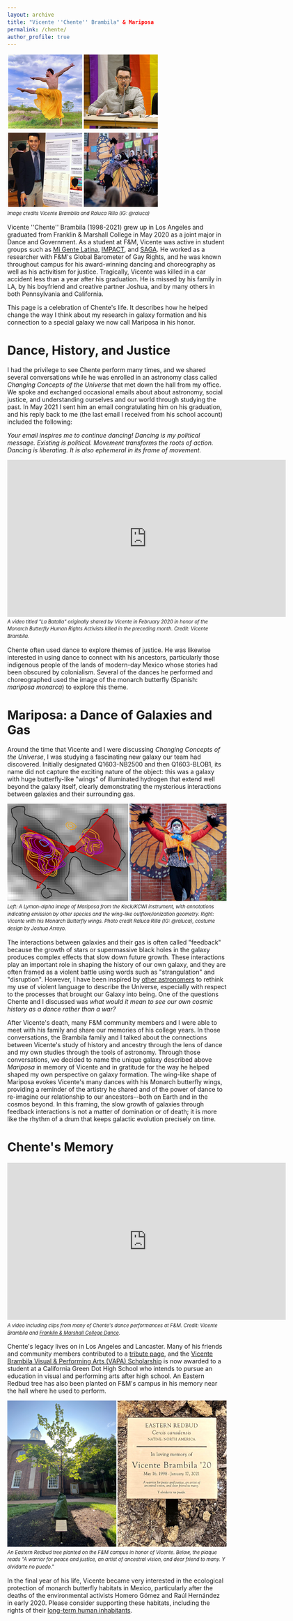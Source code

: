 ```yaml
---
layout: archive
title: "Vicente ''Chente'' Brambila" & Mariposa
permalink: /chente/
author_profile: true
---
```

<!--
<img src="../images/vicente-leaping-250.jpeg">
# Vicente ''Chente'' Brambila
-->

<div style="line-height: 1.5em; font-size: 0.8em; font-style: italic;">
<!--   <img style="border:2px solid white" src="../images/vicente-leaping-175sq.jpg" width=175 alt='Vicente leaps into the sky with outstretched limbs'><img style="border:2px solid white" src="../images/vicente-barometer-175sq.jpeg" width=175 alt='Vicente speaks at a panel about the Global Barometer of Gay Rights'><img style="border:2px solid white" src="../images/vicente-poster-175sq.jpeg" width=175 alt="Vicente presents a research poster while wearing a blazer and tie"><img style="border:2px solid white" src="../images/vicente-diadelosmuertos-175sq.jpeg" width=175 alt='Vicente wears skeleton makeup and extends his butterfly wings before a crowd.'><br> -->
<img src="../images/vicente-leaping-barometer.png" alt='Vicente leaps into the sky with outstretched limbs / Vicente speaks at a panel about the Global Barometer of Gay Rights'><img src="../images/vicente-poster-diadelosmuertos.png" alt='Vicente presents a research poster while wearing a blazer and tie / Vicente wears skeleton makeup and extends his butterfly wings before a crowd.'><br>
Image credits Vicente Brambila and Raluca Rilla (IG: @raluca)</div>


Vicente ''Chente'' Brambila (1998-2021) grew up in Los Angeles and graduated from Franklin & Marshall College in May 2020 as a joint 
major in Dance and Government. As a student at F&M, Vicente was active in student groups such 
as [Mi Gente Latina](https://www.fandm.edu/campus-life/clubs/mi-gente-latina), [IMPACT](https://www.fandm.edu/campus-life/clubs/i-m-p-a-c-t), and [SAGA](https://www.fandm.edu/campus-life/clubs/lgbta). He worked as a researcher with F&M's Global Barometer of 
Gay Rights, and he was known throughout campus for his award-winning dancing and choreography as
well as his activitism for justice. Tragically, Vicente was killed in a car accident less than a year after his graduation. He is missed by his family in
LA, by his boyfriend and creative partner Joshua, and by many others in both Pennsylvania and California.

This page is a celebration of Chente's life. It describes how he helped change the way I think about my research in galaxy formation and his connection to a special galaxy we now call Mariposa in his honor.

<!-- &nbsp; -->

# Dance, History, and Justice

I had the privilege to see Chente perform many times, and we shared several conversations while he was enrolled in an 
astronomy class called *Changing Concepts of the Universe* that met down the hall from my office. We spoke and exchanged 
occasional emails about about astronomy, social justice, and understanding ourselves and our world through studying the past. 
In May 2021 I sent him an email congratulating him on his graduation, and his reply back to me (the last email I received from his school account) included the following:

*Your email inspires me to continue dancing! Dancing is my political message. Existing is political. Movement transforms the roots of action. Dancing is liberating. It is also ephemeral in its frame of movement.*

<iframe title="vimeo-player" src="https://player.vimeo.com/video/647135818?h=42940e60d2" width="640" height="360" frameborder="0" allowfullscreen></iframe>
<!-- <sub><i>A video titled "La Batalla" originally shared by Vicente in February 2020 in honor of the Monarch Butterfly Human Rights Activists killed in the preceding month. Credit: Vicente Brambila.</i></sub> -->
<div style="line-height: 1.5em; font-size: 0.8em; font-style: italic;">A video titled "La Batalla" originally shared by Vicente in February 2020 in honor of the Monarch Butterfly Human Rights Activists killed in the preceding month. Credit: Vicente Brambila.</div>

Chente often used dance to explore themes of justice. He was likewise interested in 
using dance to connect with his ancestors, particularly those indigenous people of the lands of modern-day Mexico whose stories had been
obscured by colonialism. Several of the dances he performed and choreographed used the image of the monarch 
butterfly (Spanish: *mariposa monarca*) to explore this theme.



# Mariposa: a Dance of Galaxies and Gas

Around the time that Vicente and I were discussing *Changing Concepts of the Universe*, I was studying a fascinating new galaxy our 
team had discovered. 
Initially designated Q1603-NB2500 and then Q1603-BLOB1, its name did not capture the exciting nature of the object: this was a galaxy with 
huge butterfly-like "wings" of illuminated hydrogen that extend well beyond the galaxy itself, clearly demonstrating the mysterious 
interactions between galaxies and their surrounding gas.

<!-- <img src="../images/mariposa-annotated-crop-310.png" alt="A diagram showing Mariposa, a galaxy with two wings displayed as colored contours" style="border:2px solid white" width=387><img src="../images/vicente-wings-richards-310.jpeg" alt='Chente holding his wings out to the side in a similar shape to Mariposa' style="border:2px solid white" width=309><br> -->
<!-- <img src="../images/mariposa-annotated-crop-310.png" alt="A diagram showing Mariposa, a galaxy with two wings displayed as colored contours" style="border:2px solid white"><img src="../images/vicente-wings-richards-310.jpeg" alt='Chente holding his wings out to the side in a similar shape to Mariposa' style="border:2px solid white"><br> -->

<!-- <div style="text-align: center;">
<img src="../images/mariposa-annotated-crop-310.png" alt="A diagram showing Mariposa, a galaxy with two wings displayed as colored contours" style="border:2px solid white" width=386><img src="../images/vicente-wings-rilla-310.jpeg" alt='Chente holding his wings out to the side in a similar shape to Mariposa' style="border:2px solid white" width=310><br>
<font style="line-height: 0.3em; font-size: 0.8em; font-style: italic;">Left: A Lyman-alpha image of Mariposa from the Keck/KCWI instrument, with annotations indicating emission by other species and the wing-like outflow/ionization geometry. Right: Chente with his Monarch Butterfly wings. Photo credit Raluca Rilla (IG: @raluca), costume design by Joshua Arroyo.</font>
</div>
 -->
<div style="line-height: 1.5em; font-size: 0.8em; font-style: italic;">
<img src="../images/mariposa-vicente-panels-gap.png" alt="A diagram showing Mariposa, a galaxy with two wings displayed as colored contours / Vicente holding his wings out to the side in a similar shape to Mariposa"><br>
Left: A Lyman-alpha image of Mariposa from the Keck/KCWI instrument, with annotations indicating emission by other species and the wing-like outflow/ionization geometry. Right: Vicente with his Monarch Butterfly wings. Photo credit Raluca Rilla (IG: @raluca), costume design by Joshua Arroyo.
</div>


The interactions between galaxies and their gas is often called "feedback" because the growth of stars or supermassive black holes in the galaxy
produces complex effects that slow down future growth. These interactions play an important role in shaping the history of our own galaxy, and
they are often framed as a violent battle using words such as "strangulation" and "disruption". However, I have been inspired by [other astronomers](https://folklife.si.edu/magazine/intergalactic-pachamama-kichwa-cosmology-vs-western-astrophysics) to rethink my use of violent language to describe the Universe, especially with respect to the processes that brought our Galaxy into being. One of the questions Chente and I discussed was *what would it mean to see our own cosmic history as a dance rather than a war?* 

<!-- In conversation with Chente's family, we have decided to name the unique galaxy describe above 'Mariposa' in his memory  of Vicente and in honor of the ways that he shaped and our F&M community and my own perspective as a scientist.
   -->
After Vicente's death, many F&M community members and I were able to meet with his family and share our memories of his college years. In those
conversations, the Brambila family and I talked about the connections between Vicente's study of history and ancestry through the lens of 
dance and my own studies through the tools of astronomy. Through those conversations, we decided to name the unique galaxy described above *Mariposa* 
in memory of Vicente and in gratitude for the way he helped shaped my own perspective on galaxy formation. The wing-like shape of Mariposa evokes 
Vicente's many dances with his Monarch butterfly wings, providing a reminder of the artistry he shared and of the power of dance to re-imagine our 
relationship to our ancestors--both on Earth and in the cosmos beyond. In this framing, the slow growth of galaxies through feedback interactions is not
a matter of domination or of death; it is more like the rhythm of a drum that keeps galactic evolution precisely on time.

# Chente's Memory

<div style="line-height: 1.5em; font-size: 0.8em; font-style: italic;"><iframe title="vimeo-player" src="https://player.vimeo.com/video/503656676?h=2187b51823" width="640" height="360" frameborder="0" allowfullscreen></iframe>
A video including clips from many of Chente's dance performances at F&M. Credit: Vicente Brambila and <a href="https://www.fandm.edu/tnd/dance/activities-news/2021/02/07/in-loving-memory-of-vicente-brambila">Franklin & Marshall College Dance</a>.</div>

Chente's legacy lives on in Los Angeles and Lancaster. Many of his
friends and community members contributed to a [tribute page](https://www.kudoboard.com/boards/1Fg8RTXh), and the 
[Vicente Brambila Visual & Performing Arts (VAPA) Scholarship](https://www.amuanimo.org/studentscholarships) is now awarded to a student at 
a California Green Dot High School who intends to pursue an education in visual and performing arts after high school. An Eastern Redbud tree has also been planted on F&M's campus in his memory near the hall where he used to perform.

<div style="line-height: 1.5em; font-size: 0.8em; font-style: italic;">
<!-- <img src="../images/vicente-tree-350.jpeg" width="350"><img src="../images/vicente-plaque-350.png" width="350"> -->
<img src="../images/vicente-tree-plaque.png">
<br>
An Eastern Redbud tree planted on the F&M campus in honor of Vicente. Below, the plaque reads "A warrior for peace and justice, an artist of ancestral vision, and dear friend to many. Y olvidarte no puedo."</div>

In the final year of his life, Vicente became very interested in the ecological protection of monarch butterfly habitats in 
Mexico, particularly after the deaths of the environmental activists Homero Gómez and Raúl Hernández in early 2020. Please consider 
supporting these habitats, including the rights of their 
[long-term human inhabitants](https://www.sciencedirect.com/science/article/abs/pii/S0305750X21000322).


